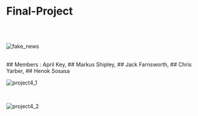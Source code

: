 # Final-Project
<br>
<br>


![fake_news](https://user-images.githubusercontent.com/94247881/169425898-55a8e59f-ef5e-4574-a611-9c38705b2675.jpg)

<br>
## Members : April Key, 
## Markus Shipley,
## Jack Farnsworth,
## Chris Yarber,
## Henok Sosasa

<br>


![project4_1](https://user-images.githubusercontent.com/94247881/170145739-2de56f4a-3712-459e-9a0c-4943008dcc4a.png)

<br>



![project4_2](https://user-images.githubusercontent.com/94247881/170145755-8e914068-d177-4126-a581-93abdf360de1.png)
